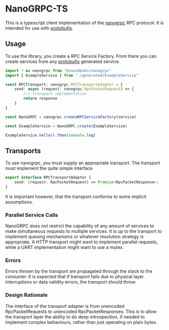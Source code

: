 
# NanoGRPC-TS

This is a typescript client implementation of the [nanogrpc](../README.md) RPC protocol.
It is intended for use with [protobufjs](https://www.npmjs.com/package/protobufjs).


## Usage

To use the library, you create a RPC Service Factory. From there you can create services from any [protobufjs](https://www.npmjs.com/package/protobufjs) generated service.

```ts
import * as nanogrpc from "@soundboks/nanogrpc"
import { ExampleService } from "./generated/ExampleService"

const RPCTransport: nanogrpc.RPCTransportAdapter = {
    send: async (request: nanogrpc.RpcPacketRequest) => {
        /// transport implementation
        return response
    }
}

const NanoGRPC = nanogrpc.createRPCServiceFactory(service)

const ExampleService = NanoGRPC.create(ExampleService)

ExampleService.hello().then(console.log)
```


## Transports

To use nanogrpc, you must supply an appropriate transport. The transport must implement the quite simple interface

```ts
export interface RPCTransportAdapter {
    send: (request: RpcPacketRequest) => Promise<RpcPacketResponse>;
}
```

It is important however, that the transport conforms to some implicit assumptions.

### Parallel Service Calls

NanoGRPC does not restrict the capability of any amount of services to make simultaneous requests to multiple services. It is up to the transport to implement queuing mechanisms or whatever resolution strategy is appropriate. A HTTP transport might want to implement parallel requests, while a UART implementation might want to use a mutex.

### Errors

Errors thrown by the transport are propagated through the stack to the consumer. It is expected that if transport fails due to physical layer interruptions or data validity errors, the transport should throw.


### Design Rationale

The interface of the transport adapter is from unencoded RpcPacketRequests to unencoded RpcPacketResponses. This is to allow the transport layer the ability to do deep introspection, if needed to implement complex behaviours, rather than just operating on plain bytes.